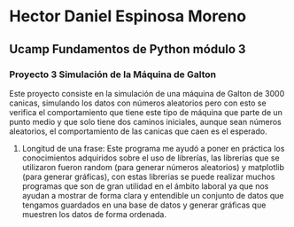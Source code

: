 # Hector Daniel Espinosa Moreno
## Ucamp Fundamentos de Python módulo 3

### Proyecto 3 Simulación de la Máquina de Galton
Este proyecto consiste en la simulación de una máquina de Galton de 3000 canicas, simulando los datos con números aleatorios pero con esto se verifica el comportamiento que tiene este tipo de máquina que parte de un punto medio y que solo tiene dos caminos iniciales, aunque sean números aleatorios, el comportamiento de las canicas que caen es el esperado.

1. Longitud de una frase:
   Este programa me ayudó a poner en práctica los conocimientos adquiridos sobre el uso de librerías, las librerías que se utilizaron fueron random (para generar números aleatorios) y matplotlib (para generar gráficas), con estas librerias se puede realizar muchos programas que son de gran utilidad en el ámbito laboral ya que nos ayudan a mostrar de forma clara y entendible un conjunto de datos que tengamos guardados en una base de datos y generar gráficas que muestren los datos de forma ordenada.
